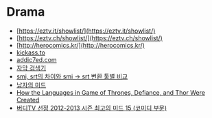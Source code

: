 Drama
=====
* [https://eztv.it/showlist/](https://eztv.it/showlist/)
* [https://eztv.ch/showlist/](https://eztv.ch/showlist/)
* [http://herocomics.kr/](http://herocomics.kr/)
* [kickass.to](kickass.to)
* [addic7ed.com](addic7ed.com)
* [자막 검색기](http://22min.com/)
* [smi, srt의 차이와 smi -> srt 변환 툴별 비교](http://hepaticboy.tistory.com/135)
* [남자의 미드](http://media.daum.net/life/living/tips/newsview?newsId=20141212155625645)
* [How the Languages in Game of Thrones, Defiance, and Thor Were Created](http://nautil.us/blog/how-the-languages-in-game-of-thrones-defiance-and-thor-were-created)
* [버디TV 선정 2012-2013 시즌 최고의 미드 15 (코미디 부문)](http://tvshowdictionary.tistory.com/777)